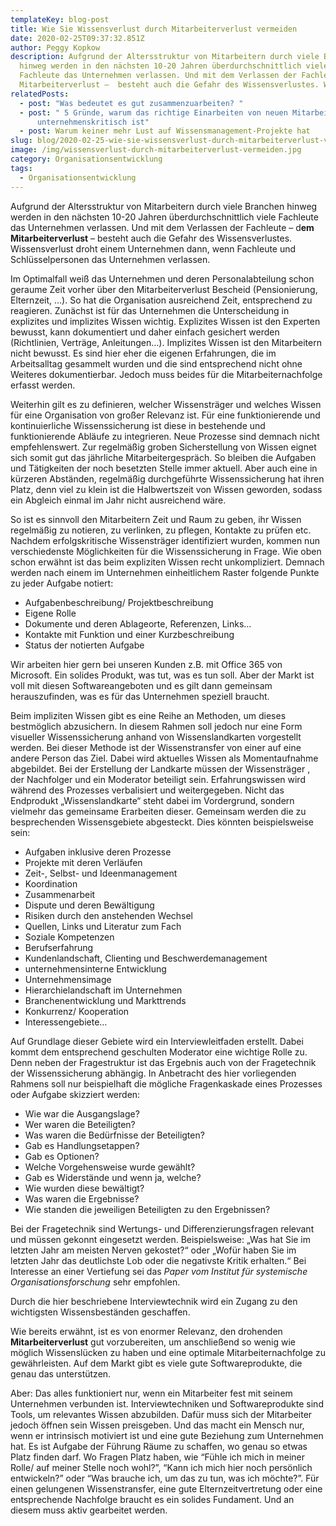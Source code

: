 ```yaml
---
templateKey: blog-post
title: Wie Sie Wissensverlust durch Mitarbeiterverlust vermeiden
date: 2020-02-25T09:37:32.851Z
author: Peggy Kopkow
description: Aufgrund der Altersstruktur von Mitarbeitern durch viele Branchen
  hinweg werden in den nächsten 10-20 Jahren überdurchschnittlich viele
  Fachleute das Unternehmen verlassen. Und mit dem Verlassen der Fachleute – dem
  Mitarbeiterverlust –  besteht auch die Gefahr des Wissensverlustes. Wissensver
relatedPosts:
  - post: "Was bedeutet es gut zusammenzuarbeiten? "
  - post: " 5 Gründe, warum das richtige Einarbeiten von neuen Mitarbeitern
      unternehmenskritisch ist"
  - post: Warum keiner mehr Lust auf Wissensmanagement-Projekte hat
slug: blog/2020-02-25-wie-sie-wissensverlust-durch-mitarbeiterverlust-vermeiden
image: /img/wissensverlust-durch-mitarbeiterverlust-vermeiden.jpg
category: Organisationsentwicklung
tags:
  - Organisationsentwicklung
---
```

Aufgrund der Altersstruktur von Mitarbeitern durch viele Branchen hinweg werden in den nächsten 10-20 Jahren überdurchschnittlich viele Fachleute das Unternehmen verlassen. Und mit dem Verlassen der Fachleute – d**em Mitarbeiterverlust** –  besteht auch die Gefahr des Wissensverlustes. Wissensverlust droht einem Unternehmen dann, wenn Fachleute und Schlüsselpersonen das Unternehmen verlassen. 

Im Optimalfall weiß das Unternehmen und deren Personalabteilung schon geraume Zeit vorher über den Mitarbeiterverlust Bescheid (Pensionierung, Elternzeit, …). So hat die Organisation ausreichend Zeit, entsprechend zu reagieren.  Zunächst ist für das Unternehmen die Unterscheidung in explizites und implizites Wissen wichtig. Explizites Wissen ist den Experten bewusst, kann dokumentiert und daher einfach gesichert werden (Richtlinien, Verträge, Anleitungen…). Implizites Wissen ist den Mitarbeitern nicht bewusst. Es sind hier eher die eigenen Erfahrungen, die im Arbeitsalltag gesammelt wurden und die sind entsprechend nicht ohne Weiteres dokumentierbar. Jedoch muss beides für die Mitarbeiternachfolge erfasst werden. 

Weiterhin gilt es zu definieren, welcher Wissensträger und welches Wissen für eine Organisation von großer Relevanz ist. Für eine funktionierende und kontinuierliche Wissenssicherung ist diese in bestehende und funktionierende Abläufe zu integrieren. Neue Prozesse sind demnach nicht empfehlenswert. Zur regelmäßig groben Sicherstellung von Wissen eignet sich somit gut das jährliche Mitarbeitergespräch. So bleiben die Aufgaben und Tätigkeiten der noch besetzten Stelle immer aktuell. Aber auch eine in kürzeren Abständen, regelmäßig durchgeführte Wissenssicherung hat ihren Platz, denn viel zu klein ist die Halbwertszeit von Wissen geworden, sodass ein Abgleich einmal im Jahr nicht ausreichend wäre.

So ist es sinnvoll den Mitarbeitern Zeit und Raum zu geben, ihr Wissen regelmäßig zu notieren, zu verlinken, zu pflegen, Kontakte zu prüfen etc. Nachdem erfolgskritische Wissensträger identifiziert wurden, kommen nun verschiedenste Möglichkeiten für die Wissenssicherung in Frage. Wie oben schon erwähnt ist das beim expliziten Wissen recht unkompliziert. Demnach werden nach einem im Unternehmen einheitlichem Raster folgende Punkte zu jeder Aufgabe notiert:

* Aufgabenbeschreibung/ Projektbeschreibung
* Eigene Rolle
* Dokumente und deren Ablageorte, Referenzen, Links…
* Kontakte mit Funktion und einer Kurzbeschreibung
* Status der notierten Aufgabe

Wir arbeiten hier gern bei unseren Kunden z.B. mit Office 365 von Microsoft. Ein solides Produkt, was tut, was es tun soll. Aber der Markt ist voll mit diesen Softwareangeboten und es gilt dann gemeinsam herauszufinden, was es für das Unternehmen speziell braucht.

Beim impliziten Wissen gibt es eine Reihe an Methoden, um dieses bestmöglich abzusichern. In diesem Rahmen soll jedoch nur eine Form visueller Wissenssicherung anhand von Wissenslandkarten vorgestellt werden. Bei dieser Methode ist der Wissenstransfer von einer auf eine andere Person das Ziel. Dabei wird aktuelles Wissen als Momentaufnahme abgebildet. Bei der Erstellung der Landkarte müssen der Wissensträger , der Nachfolger und ein Moderator beteiligt sein. Erfahrungswissen wird während des Prozesses verbalisiert und weitergegeben. Nicht das Endprodukt „Wissenslandkarte“ steht dabei im Vordergrund, sondern vielmehr das gemeinsame Erarbeiten dieser. Gemeinsam werden die zu besprechenden Wissensgebiete abgesteckt. Dies könnten beispielsweise sein:

* Aufgaben inklusive deren Prozesse
* Projekte mit deren Verläufen
* Zeit-, Selbst- und Ideenmanagement
* Koordination
* Zusammenarbeit
* Dispute und deren Bewältigung
* Risiken durch den anstehenden Wechsel
* Quellen, Links und Literatur zum Fach
* Soziale Kompetenzen
* Berufserfahrung
* Kundenlandschaft, Clienting und Beschwerdemanagement
* unternehmensinterne Entwicklung
* Unternehmensimage
* Hierarchielandschaft im Unternehmen
* Branchenentwicklung und Markttrends
* Konkurrenz/ Kooperation
* Interessengebiete…

Auf Grundlage dieser Gebiete wird ein Interviewleitfaden erstellt. Dabei kommt dem entsprechend geschulten Moderator eine wichtige Rolle zu. Denn neben der Fragestruktur ist das Ergebnis auch von der Fragetechnik der Wissenssicherung abhängig. In Anbetracht des hier vorliegenden Rahmens soll nur beispielhaft die mögliche Fragenkaskade eines Prozesses oder Aufgabe skizziert werden:

* Wie war die Ausgangslage?
* Wer waren die Beteiligten?
* Was waren die Bedürfnisse der Beteiligten?
* Gab es Handlungsetappen?
* Gab es Optionen?
* Welche Vorgehensweise wurde gewählt?
* Gab es Widerstände und wenn ja, welche?
* Wie wurden diese bewältigt?
* Was waren die Ergebnisse?
* Wie standen die jeweiligen Beteiligten zu den Ergebnissen?

Bei der Fragetechnik sind Wertungs- und Differenzierungsfragen relevant und müssen gekonnt eingesetzt werden. Beispielsweise: „Was hat Sie im letzten Jahr am meisten Nerven gekostet?“ oder „Wofür haben Sie im letzten Jahr das deutlichste Lob oder die negativste Kritik erhalten.“ Bei Interesse an einer Vertiefung sei das _Paper vom Institut für systemische Organisationsforschung_ sehr empfohlen.

Durch die hier beschriebene Interviewtechnik wird ein Zugang zu den wichtigsten Wissensbeständen geschaffen. 

Wie bereits erwähnt, ist es von enormer Relevanz, den drohenden **Mitarbeiterverlust** gut vorzubereiten, um anschließend so wenig wie möglich Wissenslücken zu haben und eine optimale Mitarbeiternachfolge zu gewährleisten. Auf dem Markt gibt es viele gute Softwareprodukte, die genau das unterstützen.

Aber: Das alles funktioniert nur, wenn ein Mitarbeiter fest mit seinem Unternehmen verbunden ist. Interviewtechniken und Softwareprodukte sind Tools, um relevantes Wissen abzubilden. Dafür muss sich der Mitarbeiter jedoch öffnen sein Wissen preisgeben. Und das macht ein Mensch nur, wenn er intrinsisch motiviert ist und eine gute Beziehung zum Unternehmen hat. Es ist Aufgabe der Führung Räume zu schaffen, wo genau so etwas Platz finden darf. Wo Fragen Platz haben, wie “Fühle ich mich in meiner Rolle/ auf meiner Stelle noch wohl?”, “Kann ich mich hier noch persönlich entwickeln?” oder “Was brauche ich, um das zu tun, was ich möchte?”. Für einen gelungenen Wissenstransfer, eine gute Elternzeitvertretung oder eine entsprechende Nachfolge braucht es ein solides Fundament. Und an diesem muss aktiv gearbeitet werden.
